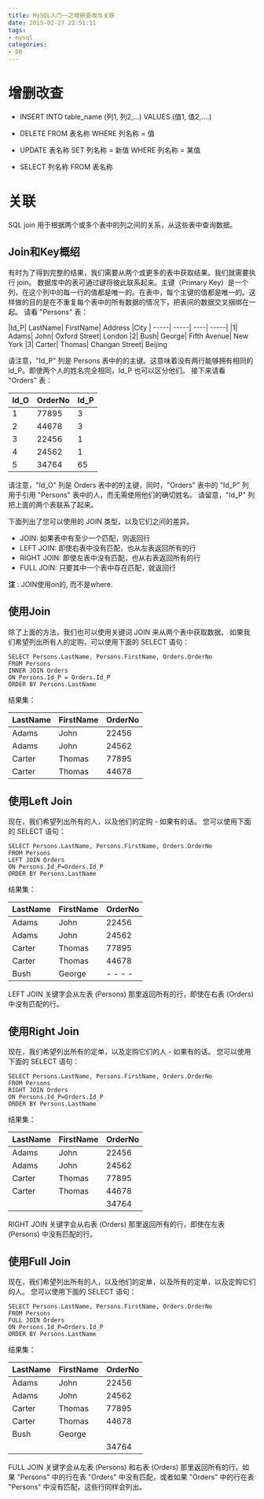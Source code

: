 ```yaml
---
title: MySQL入门一之增删查改与关联
date: 2015-02-27 22:51:11
tags:
- mysql
categories:
- DB
---
```


# 增删改查

- INSERT INTO table_name (列1, 列2,...) VALUES (值1, 值2,....)

- DELETE FROM 表名称 WHERE 列名称 = 值

- UPDATE 表名称 SET 列名称 = 新值 WHERE 列名称 = 某值

- SELECT 列名称 FROM 表名称



# 关联

SQL join 用于根据两个或多个表中的列之间的关系，从这些表中查询数据。

## Join和Key概绍

有时为了得到完整的结果，我们需要从两个或更多的表中获取结果。我们就需要执行 join。
数据库中的表可通过键将彼此联系起来。主键（Primary Key）是一个列，在这个列中的每一行的值都是唯一的。在表中，每个主键的值都是唯一的。这样做的目的是在不重复每个表中的所有数据的情况下，把表间的数据交叉捆绑在一起。
请看 "Persons" 表：

|Id_P|	LastName|	FirstName|	Address	|City
| -----| -----| ----| -----|
|1|	Adams|	John|	Oxford Street|	London
|2|	Bush|	George|	Fifth Avenue|	New York
|3|	Carter|	Thomas|	Changan Street|	Beijing

请注意，"Id_P" 列是 Persons 表中的的主键。这意味着没有两行能够拥有相同的 Id_P。即使两个人的姓名完全相同，Id_P 也可以区分他们。
接下来请看 "Orders" 表：

|Id_O|	OrderNo |	Id_P
| -----| -----|-------|
|1|	77895|	3
|2|	44678|	3
|3|	22456|	1
|4|	24562|	1
|5|	34764|	65

请注意，"Id_O" 列是 Orders 表中的的主键，同时，"Orders" 表中的 "Id_P" 列用于引用 "Persons" 表中的人，而无需使用他们的确切姓名。
请留意，"Id_P" 列把上面的两个表联系了起来。

下面列出了您可以使用的 JOIN 类型，以及它们之间的差异。

- JOIN: 如果表中有至少一个匹配，则返回行
- LEFT JOIN: 即使右表中没有匹配，也从左表返回所有的行
- RIGHT JOIN: 即使左表中没有匹配，也从右表返回所有的行
- FULL JOIN: 只要其中一个表中存在匹配，就返回行

**注** : JOIN使用on的, 而不是where.

## 使用Join

除了上面的方法，我们也可以使用关键词 JOIN 来从两个表中获取数据。
如果我们希望列出所有人的定购，可以使用下面的 SELECT 语句：
```
SELECT Persons.LastName, Persons.FirstName, Orders.OrderNo
FROM Persons
INNER JOIN Orders
ON Persons.Id_P = Orders.Id_P
ORDER BY Persons.LastName
```
结果集：

|LastName|	FirstName|	OrderNo
| -----| -----|-----|
|Adams|	John|	22456
|Adams|	John|	24562
|Carter|	Thomas|	77895
|Carter|	Thomas|	44678

## 使用Left Join

现在，我们希望列出所有的人，以及他们的定购 - 如果有的话。
您可以使用下面的 SELECT 语句：
```
SELECT Persons.LastName, Persons.FirstName, Orders.OrderNo
FROM Persons
LEFT JOIN Orders
ON Persons.Id_P=Orders.Id_P
ORDER BY Persons.LastName
```
结果集：

|LastName|	FirstName|	OrderNo
|-----|---------|-------|
|Adams|	John|	22456
|Adams|	John|	24562
|Carter|	Thomas|	77895
|Carter|	Thomas|	44678
|Bush|	George|	- - - -  |

LEFT JOIN 关键字会从左表 (Persons) 那里返回所有的行，即使在右表 (Orders) 中没有匹配的行。


## 使用Right Join

现在，我们希望列出所有的定单，以及定购它们的人 - 如果有的话。
您可以使用下面的 SELECT 语句：
```
SELECT Persons.LastName, Persons.FirstName, Orders.OrderNo
FROM Persons
RIGHT JOIN Orders
ON Persons.Id_P=Orders.Id_P
ORDER BY Persons.LastName
```
结果集：

|LastName|	FirstName|	OrderNo
|------|--------|-----|
|Adams|	John|	22456
|Adams|	John|	24562
|Carter|	Thomas|	77895
|Carter|	Thomas|	44678
|      |         | 	 	34764

RIGHT JOIN 关键字会从右表 (Orders) 那里返回所有的行，即使在左表 (Persons) 中没有匹配的行。

## 使用Full Join

现在，我们希望列出所有的人，以及他们的定单，以及所有的定单，以及定购它们的人。
您可以使用下面的 SELECT 语句：
```
SELECT Persons.LastName, Persons.FirstName, Orders.OrderNo
FROM Persons
FULL JOIN Orders
ON Persons.Id_P=Orders.Id_P
ORDER BY Persons.LastName
```
结果集：

|LastName|	FirstName|	OrderNo
|-----|------|-----|
|Adams|	John|	22456
|Adams|	John|	24562
|Carter|	Thomas|	77895
|Carter|	Thomas|	44678
|Bush|	George|	 |
| 	 |	|34764|

FULL JOIN 关键字会从左表 (Persons) 和右表 (Orders) 那里返回所有的行。如果 "Persons" 中的行在表 "Orders" 中没有匹配，或者如果 "Orders" 中的行在表 "Persons" 中没有匹配，这些行同样会列出。